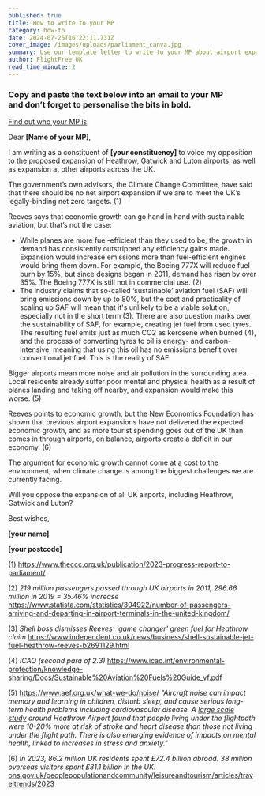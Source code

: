 ```yaml
---
published: true
title: How to write to your MP
category: how-to
date: 2024-07-25T16:22:11.731Z
cover_image: /images/uploads/parliament_canva.jpg
summary: Use our template letter to write to your MP about airport expansion
author: FlightFree UK
read_time_minute: 2
---
```

### Copy and paste the text below into an email to your MP and **don’t forget to personalise the bits in bold.**

[Find out who your MP is](https://www.theyworkforyou.com/).

Dear **\[Name of your MP]**,

I am writing as a constituent of **\[your constituency]** to voice my opposition to the proposed expansion of Heathrow, Gatwick and Luton airports, as well as expansion at other airports across the UK.

The government’s own advisors, the Climate Change Committee, have said that there should be no net airport expansion if we are to meet the UK’s legally-binding net zero targets. (1)

Reeves says that economic growth can go hand in hand with sustainable aviation, but that’s not the case:

* While planes are more fuel-efficient than they used to be, the growth in demand has consistently outstripped any efficiency gains made. Expansion would increase emissions more than fuel-efficient engines would bring them down. For example, the Boeing 777X will reduce fuel burn by 15%, but since designs began in 2011, demand has risen by over 35%. The Boeing 777X is still not in commercial use. (2)
* The industry claims that so-called ‘sustainable’ aviation fuel (SAF) will bring emissions down by up to 80%, but the cost and practicality of scaling up SAF will mean that it's unlikely to be a viable solution, especially not in the short term (﻿3). T﻿here are also question marks over the sustainability of SAF, f﻿or example, creating jet fuel from used tyres. The resulting fuel emits just as much CO2 as kerosene when burned (4), and the process of converting tyres to oil is energy- and carbon-intensive, meaning that using this oil has no emissions benefit over conventional jet fuel. This is the reality of SAF. 

Bigger airports mean more noise and air pollution in the surrounding area. Local residents already suffer poor mental and physical health as a result of planes landing and taking off nearby, and expansion would make this worse. (5)

Reeves points to economic growth, but the New Economics Foundation has shown that previous airport expansions have not delivered the expected economic growth, and as more tourist spending goes out of the UK than comes in through airports, on balance, airports create a deficit in our economy. (6)

The argument for economic growth cannot come at a cost to the environment, when climate change is among the biggest challenges we are currently facing. 

Will you oppose the expansion of all UK airports, including Heathrow, Gatwick and Luton?

Best wishes,

**\[your name]**

**\[your postcode]**

(﻿1) <https://www.theccc.org.uk/publication/2023-progress-report-to-parliament/> 

(﻿2) *219 million passengers passed through UK airports in 2011, 296.66 million in 2019 = 35.46% increase* <https://www.statista.com/statistics/304922/number-of-passengers-arriving-and-departing-in-airport-terminals-in-the-united-kingdom/>

(﻿3) *Shell boss dismisses Reeves' 'game changer' green fuel for Heathrow claim*  <https://www.independent.co.uk/news/business/shell-sustainable-jet-fuel-heathrow-reeves-b2691129.html>

(﻿4) *ICAO (second para of 2.3)* <https://www.icao.int/environmental-protection/knowledge-sharing/Docs/Sustainable%20Aviation%20Fuels%20Guide_vf.pdf>

(﻿5) <https://www.aef.org.uk/what-we-do/noise/> *"Aircraft noise can impact memory and learning in children, disturb sleep, and cause serious long-term health problems including cardiovascular disease. A [large scale study](https://www.aef.org.uk/2013/10/11/aircraft-noise-linked-to-higher-rates-of-heart-disease-and-stroke-near-heathrow/) around Heathrow Airport found that people living under the flightpath were 10-20% more at risk of stroke and heart disease than those not living under the flight path. There is also emerging evidence of impacts on mental health, linked to increases in stress and anxiety."*

(﻿6) *In 2023, 86.2 million UK residents spent £72.4 billion abroad. 38 million overseas visitors spent £31.1 billion in the UK.* [ons.gov.uk/peoplepopulationandcommunity/leisureandtourism/articles/traveltrends/2023](ons.gov.uk/peoplepopulationandcommunity/leisureandtourism/articles/traveltrends/2023)